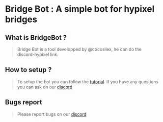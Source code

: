 # Bridge Bot : A simple bot for hypixel bridges

## What is BridgeBot ?

> Bridge Bot is a tool developped by @cocosilex, he can do the discord-hypixel link.

## How to setup ?

> To setup the bot you can follow the [tutorial](https://github.com/cocosilex/bridgebot/blob/master/docs/tutorial.md). If you have any questions you can ask on our [discord](https://discord.gg/Xs8cqx5Awq)

## Bugs report

> Please report bugs on our [discord](https://discord.gg/Xs8cqx5Awq)



